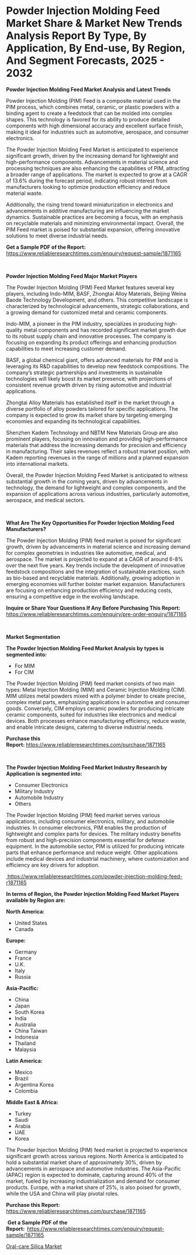 <p><h1>Powder Injection Molding Feed Market Share & Market New Trends Analysis Report By Type, By Application, By End-use, By Region, And Segment Forecasts, 2025 - 2032</h1></p><p><strong>Powder Injection Molding Feed Market Analysis and Latest Trends</strong></p>
<p><p>Powder Injection Molding (PIM) Feed is a composite material used in the PIM process, which combines metal, ceramic, or plastic powders with a binding agent to create a feedstock that can be molded into complex shapes. This technology is favored for its ability to produce detailed components with high dimensional accuracy and excellent surface finish, making it ideal for industries such as automotive, aerospace, and consumer electronics.</p><p>The Powder Injection Molding Feed Market is anticipated to experience significant growth, driven by the increasing demand for lightweight and high-performance components. Advancements in material science and processing techniques are also enhancing the capabilities of PIM, attracting a broader range of applications. The market is expected to grow at a CAGR of 13.6% during the forecast period, indicating robust interest from manufacturers looking to optimize production efficiency and reduce material waste.</p><p>Additionally, the rising trend toward miniaturization in electronics and advancements in additive manufacturing are influencing the market dynamics. Sustainable practices are becoming a focus, with an emphasis on recyclable materials and minimizing environmental impact. Overall, the PIM Feed market is poised for substantial expansion, offering innovative solutions to meet diverse industrial needs.</p></p>
<p><strong>Get a Sample PDF of the Report:&nbsp;</strong> <a href="https://www.reliableresearchtimes.com/enquiry/request-sample/1871165?utm_campaign=2096&utm_medium=2&utm_source=Github&utm_content=ia&utm_term=04022025&utm_id=powder-injection-molding-feed">https://www.reliableresearchtimes.com/enquiry/request-sample/1871165</a></p>
<p>&nbsp;</p>
<p><strong>Powder Injection Molding Feed Major Market Players</strong></p>
<p><p>The Powder Injection Molding (PIM) Feed Market features several key players, including Indo-MIM, BASF, Zhongtai Alloy Materials, Beijing Weina Baode Technology Development, and others. This competitive landscape is characterized by technological advancements, strategic collaborations, and a growing demand for customized metal and ceramic components.</p><p>Indo-MIM, a pioneer in the PIM industry, specializes in producing high-quality metal components and has recorded significant market growth due to its robust supply chain and innovative processes. The company is focusing on expanding its product offerings and enhancing production capabilities to meet increasing customer demand. </p><p>BASF, a global chemical giant, offers advanced materials for PIM and is leveraging its R&D capabilities to develop new feedstock compositions. The company’s strategic partnerships and investments in sustainable technologies will likely boost its market presence, with projections of consistent revenue growth driven by rising automotive and industrial applications.</p><p>Zhongtai Alloy Materials has established itself in the market through a diverse portfolio of alloy powders tailored for specific applications. The company is expected to grow its market share by targeting emerging economies and expanding its technological capabilities.</p><p>Shenzhen Kadem Technology and NBTM New Materials Group are also prominent players, focusing on innovation and providing high-performance materials that address the increasing demands for precision and efficiency in manufacturing. Their sales revenues reflect a robust market position, with Kadem reporting revenues in the range of millions and a planned expansion into international markets.</p><p>Overall, the Powder Injection Molding Feed Market is anticipated to witness substantial growth in the coming years, driven by advancements in technology, the demand for lightweight and complex components, and the expansion of applications across various industries, particularly automotive, aerospace, and medical sectors.</p></p>
<p>&nbsp;</p>
<p><strong>What Are The Key Opportunities For Powder Injection Molding Feed Manufacturers?</strong></p>
<p><p>The Powder Injection Molding (PIM) feed market is poised for significant growth, driven by advancements in material science and increasing demand for complex geometries in industries like automotive, medical, and aerospace. The market is projected to expand at a CAGR of around 6-8% over the next five years. Key trends include the development of innovative feedstock compositions and the integration of sustainable practices, such as bio-based and recyclable materials. Additionally, growing adoption in emerging economies will further bolster market expansion. Manufacturers are focusing on enhancing production efficiency and reducing costs, ensuring a competitive edge in the evolving landscape.</p></p>
<p><strong>Inquire or Share Your Questions If Any Before Purchasing This Report:</strong> <a href="https://www.reliableresearchtimes.com/enquiry/pre-order-enquiry/1871165?utm_campaign=2096&utm_medium=2&utm_source=Github&utm_content=ia&utm_term=04022025&utm_id=powder-injection-molding-feed">https://www.reliableresearchtimes.com/enquiry/pre-order-enquiry/1871165</a></p>
<p>&nbsp;</p>
<p><strong>Market Segmentation</strong></p>
<p><strong>The Powder Injection Molding Feed Market Analysis by types is segmented into:</strong></p>
<p><ul><li>For MIM</li><li>For CIM</li></ul></p>
<p><p>The Powder Injection Molding (PIM) feed market consists of two main types: Metal Injection Molding (MIM) and Ceramic Injection Molding (CIM). MIM utilizes metal powders mixed with a polymer binder to create precise, complex metal parts, emphasizing applications in automotive and consumer goods. Conversely, CIM employs ceramic powders for producing intricate ceramic components, suited for industries like electronics and medical devices. Both processes enhance manufacturing efficiency, reduce waste, and enable intricate designs, catering to diverse industrial needs.</p></p>
<p><strong>Purchase this Report:&nbsp;</strong><a href="https://www.reliableresearchtimes.com/purchase/1871165?utm_campaign=2096&utm_medium=2&utm_source=Github&utm_content=ia&utm_term=04022025&utm_id=powder-injection-molding-feed">https://www.reliableresearchtimes.com/purchase/1871165</a></p>
<p>&nbsp;</p>
<p><strong>The Powder Injection Molding Feed Market Industry Research by Application is segmented into:</strong></p>
<p><ul><li>Consumer Electronics</li><li>Military Industry</li><li>Automobile Industry</li><li>Others</li></ul></p>
<p><p>The Powder Injection Molding (PIM) feed market serves various applications, including consumer electronics, military, and automobile industries. In consumer electronics, PIM enables the production of lightweight and complex parts for devices. The military industry benefits from robust and high-precision components essential for defense equipment. In the automobile sector, PIM is utilized for producing intricate parts that enhance performance and reduce weight. Other applications include medical devices and industrial machinery, where customization and efficiency are key drivers for adoption.</p></p>
<p><a href="https://www.reliableresearchtimes.com/powder-injection-molding-feed-r1871165?utm_campaign=2096&utm_medium=2&utm_source=Github&utm_content=ia&utm_term=04022025&utm_id=powder-injection-molding-feed">&nbsp;https://www.reliableresearchtimes.com/powder-injection-molding-feed-r1871165</a></p>
<p><strong>In terms of Region, the Powder Injection Molding Feed Market Players available by Region are:</strong></p>
<p>
    <p> <strong> North America: </strong>
        <ul>
            <li>United States</li>
            <li>Canada</li>
        </ul>
        </p> 
    <p> <strong> Europe: </strong>
        <ul>
            <li>Germany</li>
            <li>France</li>
            <li>U.K.</li>
            <li>Italy</li>
            <li>Russia</li>
        </ul>
        </p> 
    <p> <strong> Asia-Pacific: </strong>
        <ul>
            <li>China</li>
            <li>Japan</li>
            <li>South Korea</li>
            <li>India</li>
            <li>Australia</li>
            <li>China Taiwan</li>
            <li>Indonesia</li>
            <li>Thailand</li>
            <li>Malaysia</li>
        </ul>
        </p> 
    <p> <strong> Latin America: </strong>
        <ul>
            <li>Mexico</li>
            <li>Brazil</li>
            <li>Argentina Korea</li>
            <li>Colombia</li>
        </ul>
        </p> 
    <p> <strong> Middle East & Africa: </strong>
        <ul>
            <li>Turkey</li>
            <li>Saudi</li>
            <li>Arabia</li>
            <li>UAE</li>
            <li>Korea</li>
        </ul>
    </p>
    </p>
<p><p>The Powder Injection Molding (PIM) feed market is projected to experience significant growth across various regions. North America is anticipated to hold a substantial market share of approximately 30%, driven by advancements in aerospace and automotive industries. The Asia-Pacific (APAC) region is expected to dominate, capturing around 40% of the market, fueled by increasing industrialization and demand for consumer products. Europe, with a market share of 25%, is also poised for growth, while the USA and China will play pivotal roles.</p></p>
<p><strong>Purchase this Report: </strong><a href="https://www.reliableresearchtimes.com/purchase/1871165?utm_campaign=2096&utm_medium=2&utm_source=Github&utm_content=ia&utm_term=04022025&utm_id=powder-injection-molding-feed">https://www.reliableresearchtimes.com/purchase/1871165</a></p>
<p>&nbsp;<strong>Get a Sample PDF of the Report:&nbsp;&nbsp;</strong><a href="https://www.reliableresearchtimes.com/enquiry/request-sample/1871165?utm_campaign=2096&utm_medium=2&utm_source=Github&utm_content=ia&utm_term=04022025&utm_id=powder-injection-molding-feed">https://www.reliableresearchtimes.com/enquiry/request-sample/1871165</a></p>
<p><strong></strong></p>
<p><p><a href="https://github.com/NarcisoFerry/Market-Research-Report-List-1/blob/main/oral-care-silica-market.md?utm_campaign=2096&utm_medium=2&utm_source=Github&utm_content=ia&utm_term=04022025&utm_id=powder-injection-molding-feed">Oral-care Silica Market</a></p></p>